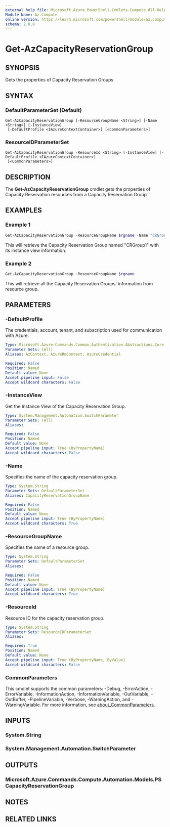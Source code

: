 ```yaml
---
external help file: Microsoft.Azure.PowerShell.Cmdlets.Compute.dll-Help.xml
Module Name: Az.Compute
online version: https://learn.microsoft.com/powershell/module/az.compute/get-azcapacityreservationgroup
schema: 2.0.0
---
```


# Get-AzCapacityReservationGroup

## SYNOPSIS
Gets the properties of Capacity Reservation Groups

## SYNTAX

### DefaultParameterSet (Default)
```
Get-AzCapacityReservationGroup [-ResourceGroupName <String>] [-Name <String>] [-InstanceView]
 [-DefaultProfile <IAzureContextContainer>] [<CommonParameters>]
```

### ResourceIDParameterSet
```
Get-AzCapacityReservationGroup -ResourceId <String> [-InstanceView] [-DefaultProfile <IAzureContextContainer>]
 [<CommonParameters>]
```

## DESCRIPTION
The **Get-AzCapacityReservationGroup** cmdlet gets the properties of Capacity Reservation resources from a Capacity Reservation Group

## EXAMPLES

### Example 1
```powershell
Get-AzCapacityReservationGroup -ResourceGroupName $rgname -Name "CRGroup1" -InstanceView
```

This will retrieve the Capacity Reservation Group named "CRGroup1" with its instance view information.

### Example 2
```powershell
Get-AzCapacityReservationGroup -ResourceGroupName $rgname
```

This will retrieve all the Capacity Reservation Groups' information from resource group.

## PARAMETERS

### -DefaultProfile
The credentials, account, tenant, and subscription used for communication with Azure.

```yaml
Type: Microsoft.Azure.Commands.Common.Authentication.Abstractions.Core.IAzureContextContainer
Parameter Sets: (All)
Aliases: AzContext, AzureRmContext, AzureCredential

Required: False
Position: Named
Default value: None
Accept pipeline input: False
Accept wildcard characters: False
```

### -InstanceView
Get the Instance View of the Capacity Reservation Group.

```yaml
Type: System.Management.Automation.SwitchParameter
Parameter Sets: (All)
Aliases:

Required: False
Position: Named
Default value: None
Accept pipeline input: True (ByPropertyName)
Accept wildcard characters: False
```

### -Name
Specifies the name of the capacity reservation group.

```yaml
Type: System.String
Parameter Sets: DefaultParameterSet
Aliases: CapacityReservationGroupName

Required: False
Position: Named
Default value: None
Accept pipeline input: True (ByPropertyName)
Accept wildcard characters: True
```

### -ResourceGroupName
Specifies the name of a resource group.

```yaml
Type: System.String
Parameter Sets: DefaultParameterSet
Aliases:

Required: False
Position: Named
Default value: None
Accept pipeline input: True (ByPropertyName)
Accept wildcard characters: True
```

### -ResourceId
Resource ID for the capacity reservation group.

```yaml
Type: System.String
Parameter Sets: ResourceIDParameterSet
Aliases:

Required: True
Position: Named
Default value: None
Accept pipeline input: True (ByPropertyName, ByValue)
Accept wildcard characters: False
```

### CommonParameters
This cmdlet supports the common parameters: -Debug, -ErrorAction, -ErrorVariable, -InformationAction, -InformationVariable, -OutVariable, -OutBuffer, -PipelineVariable, -Verbose, -WarningAction, and -WarningVariable. For more information, see [about_CommonParameters](http://go.microsoft.com/fwlink/?LinkID=113216).

## INPUTS

### System.String

### System.Management.Automation.SwitchParameter

## OUTPUTS

### Microsoft.Azure.Commands.Compute.Automation.Models.PSCapacityReservationGroup

## NOTES

## RELATED LINKS

